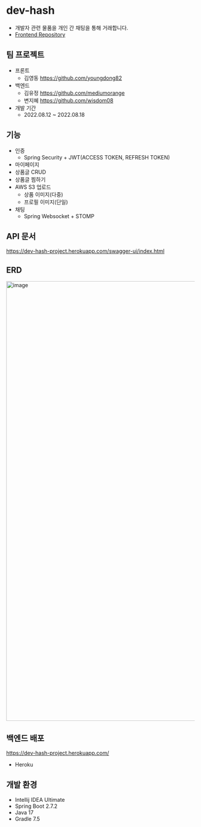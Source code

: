 # dev-hash
- 개발자 관련 물품을 개인 간 채팅을 통해 거래합니다. 
- [Frontend Repository](https://github.com/youngdong82/dev-hash)

## 팀 프로젝트
- 프론트
  - 김영동 https://github.com/youngdong82
- 백엔드
  - 김유정 https://github.com/mediumorange
  - 변지혜 https://github.com/wisdom08
- 개발 기간
  - 2022.08.12 ~ 2022.08.18

## 기능
- 인증
  - Spring Security + JWT(ACCESS TOKEN, REFRESH TOKEN)
- 마이페이지
- 상품글 CRUD
- 상품글 찜하기
- AWS S3 업로드
  - 상품 이미지(다중)
  - 프로필 이미지(단일)
- 채팅
  - Spring Websocket + STOMP

## API 문서
https://dev-hash-project.herokuapp.com/swagger-ui/index.html

## ERD
<img width="1174" alt="image" src="https://user-images.githubusercontent.com/61692282/184932454-b9830893-fc7d-44c1-aca2-28a9343b6e44.png">


## 백엔드 배포
https://dev-hash-project.herokuapp.com/
- Heroku

## 개발 환경
- Intellij IDEA Ultimate
- Spring Boot 2.7.2
- Java 17
- Gradle 7.5

